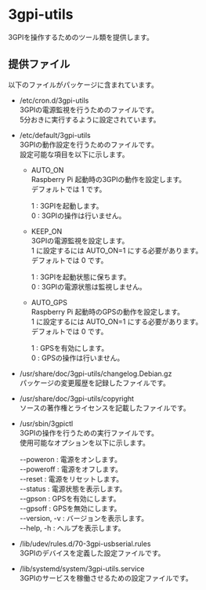 3gpi-utils
==========

3GPIを操作するためのツール類を提供します。

## 提供ファイル
以下のファイルがパッケージに含まれています。

* /etc/cron.d/3gpi-utils  
  3GPIの電源監視を行うためのファイルです。  
  5分おきに実行するように設定されています。

* /etc/default/3gpi-utils  
  3GPIの動作設定を行うためのファイルです。  
  設定可能な項目を以下に示します。  
  
  + AUTO_ON  
    Raspberry Pi 起動時の3GPIの動作を設定します。  
    デフォルトでは 1 です。  
    
    1 : 3GPIを起動します。  
    0 : 3GPIの操作は行いません。  
    
  + KEEP_ON  
    3GPIの電源監視を設定します。  
    1 に設定するには AUTO_ON=1 にする必要があります。  
    デフォルトでは 0 です。  
    
    1 : 3GPIを起動状態に保ちます。  
    0 : 3GPIの電源状態は監視しません。  
    
  + AUTO_GPS  
    Raspberry Pi 起動時のGPSの動作を設定します。  
    1 に設定するには AUTO_ON=1 にする必要があります。  
    デフォルトでは 0 です。  
    
    1 : GPSを有効にします。  
    0 : GPSの操作は行いません。  

* /usr/share/doc/3gpi-utils/changelog.Debian.gz  
  パッケージの変更履歴を記録したファイルです。  

* /usr/share/doc/3gpi-utils/copyright  
  ソースの著作権とライセンスを記載したファイルです。

* /usr/sbin/3gpictl  
  3GPIの操作を行うための実行ファイルです。  
  使用可能なオプションを以下に示します。  
  
  --poweron : 電源をオンします。  
  --poweroff : 電源をオフします。  
  --reset : 電源をリセットします。  
  --status : 電源状態を表示します。  
  --gpson : GPSを有効にします。  
  --gpsoff : GPSを無効にします。  
  --version, -v : バージョンを表示します。  
  --help, -h : ヘルプを表示します。  

* /lib/udev/rules.d/70-3gpi-usbserial.rules  
  3GPIのデバイスを定義した設定ファイルです。  

* /lib/systemd/system/3gpi-utils.service  
  3GPIのサービスを稼働させるための設定ファイルです。  

